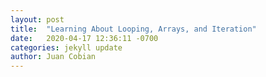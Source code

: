 ```yaml
---
layout: post
title:  "Learning About Looping, Arrays, and Iteration"
date:   2020-04-17 12:36:11 -0700
categories: jekyll update
author: Juan Cobian
---
```


